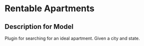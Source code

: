 # Rentable Apartments

## Description for Model

Plugin for searching for an ideal apartment. Given a city and state.

